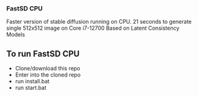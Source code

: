 ### FastSD CPU

Faster version of stable diffusion running on CPU.
21 seconds to generate single 512x512 image on Core i7-12700
Based on Latent Consistency Models

## To run FastSD CPU

- Clone/download this repo
- Enter into the cloned repo
- run install.bat
- run start.bat